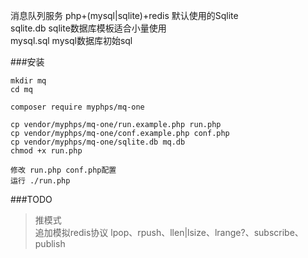 消息队列服务 php+(mysql|sqlite)+redis 默认使用的Sqlite  
sqlite.db sqlite数据库模板适合小量使用  
mysql.sql mysql数据库初始sql

###安装
    
    mkdir mq
    cd mq
    
    composer require myphps/mq-one
    
    cp vendor/myphps/mq-one/run.example.php run.php
    cp vendor/myphps/mq-one/conf.example.php conf.php
    cp vendor/myphps/mq-one/sqlite.db mq.db
    chmod +x run.php
    
    修改 run.php conf.php配置
    运行 ./run.php 
    
###TODO
>推模式    
>追加模拟redis协议 lpop、rpush、llen|lsize、lrange?、subscribe、publish    